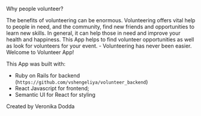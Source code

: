 Why people volunteer?

The benefits of volunteering can be enormous. Volunteering offers vital help to people in need, and the community, find new friends  and opportunities to learn new skills. In general, it can help those in need and improve your health and happiness.
This App helps  to find volunteer opportunities as well as look for volunteers for your event.  - Volunteering has never been easier. Welcome to Volunteer App!

This App was built with:
 - Ruby on Rails for backend (`https://github.com/vshengeliya/volunteer_backend`)
 - React Javascript for frontend;
 - Semantic UI for React for styling

Created by Veronika Dodda
